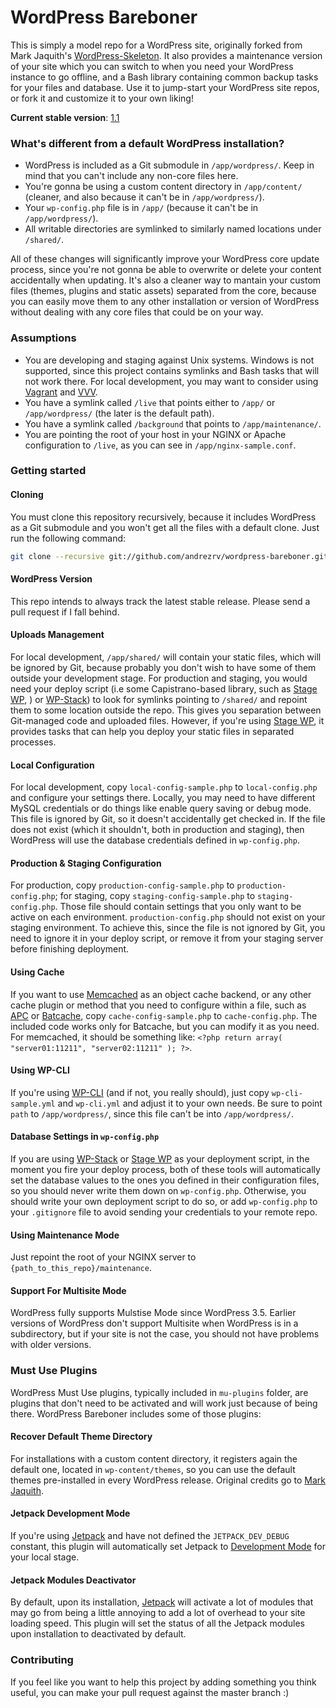# WordPress Bareboner

This is simply a model repo for a WordPress site, originally forked from Mark Jaquith's [WordPress-Skeleton](https://github.com/markjaquith/WordPress-Skeleton). It also provides a maintenance version of your site which you can switch to when you need your WordPress instance to go offline, and a Bash library containing common backup tasks for your files and database. Use it to jump-start your WordPress site repos, or fork it and customize it to your own liking!

**Current stable version**: [1.1](https://github.com/andrezrv/wordpress-bareboner/tree/1.1)

### What's different from a default WordPress installation?

* WordPress is included as a Git submodule in `/app/wordpress/`. Keep in mind that you can't include any non-core files here.
* You're gonna be using a custom content directory in `/app/content/` (cleaner, and also because it can't be in `/app/wordpress/`).
* Your `wp-config.php` file is in `/app/` (because it can't be in `/app/wordpress/`).
* All writable directories are symlinked to similarly named locations under `/shared/`.

All of these changes will significantly improve your WordPress core update process, since you're not gonna be able to overwrite or delete your content accidentally when updating. It's also a cleaner way to mantain your custom files (themes, plugins and static assets) separated from the core, because you can easily move them to any other installation or version of WordPress without dealing with any core files that could be on your way.

### Assumptions

* You are developing and staging against Unix systems. Windows is not supported, since this project contains symlinks and Bash tasks that will not work there. For local development, you may want to consider using [Vagrant](http://www.vagrantup.com/) and [VVV](https://github.com/Varying-Vagrant-Vagrants/VVV).
* You have a symlink called `/live` that points either to `/app/` or `/app/wordpress/` (the later is the default path).
* You have a symlink called `/background` that points to `/app/maintenance/`.
* You are pointing the root of your host in your NGINX or Apache configuration to `/live`, as you can see in `/app/nginx-sample.conf`.

### Getting started

#### Cloning
You must clone this repository recursively, because it includes WordPress as a Git submodule and you won't get all the files with a default clone. Just run the following command:

```bash
git clone --recursive git://github.com/andrezrv/wordpress-bareboner.git $my_project
```
#### WordPress Version
This repo intends to always track the latest stable release. Please send a pull request if I fall behind.

#### Uploads Management
For local development, `/app/shared/` will contain your static files, which will be ignored by Git, because probably you don't wish to have some of them outside your development stage. For production and staging, you would need your deploy script (i.e some Capistrano-based library, such as [Stage WP](http://github.com/andrezrv/stage-wp), ) or [WP-Stack](http://github.com/markjaquith/WP-Stack)) to look for symlinks pointing to `/shared/` and repoint them to some location outside the repo. This gives you separation between Git-managed code and uploaded files. However, if you're using [Stage WP](http://github.com/andrezrv/stage-wp), it provides tasks that can help you deploy your static files in separated processes.

#### Local Configuration
For local development, copy `local-config-sample.php` to `local-config.php` and configure your settings there. Locally, you may need to have different MySQL credentials or do things like enable query saving or debug mode. This file is ignored by Git, so it doesn't accidentally get checked in. If the file does not exist (which it shouldn't, both in production and staging), then WordPress will use the database credentials defined in `wp-config.php`.

#### Production & Staging Configuration
For production, copy `production-config-sample.php` to `production-config.php`; for staging, copy `staging-config-sample.php` to `staging-config.php`. Those file should contain settings that you only want to be active on each environment. `production-config.php` should not exist on your staging environment. To achieve this, since the file is not ignored by Git, you need to ignore it in your deploy script, or remove it from your staging server before finishing deployment.

#### Using Cache
If you want to use [Memcached](http://wordpress.org/plugins/memcached/) as an object cache backend, or any other cache plugin or method that you need to configure within a file, such as [APC](http://wordpress.org/plugins/apc/) or [Batcache](http://wordpress.org/plugins/batcache/), copy `cache-config-sample.php` to `cache-config.php`. The included code works only for Batcache, but you can modify it as you need. For memcached, it should be something like: `<?php return array( "server01:11211", "server02:11211" ); ?>`.

#### Using WP-CLI
If you're using [WP-CLI](http://wp-cli.org/) (and if not, you really should), just copy `wp-cli-sample.yml` and `wp-cli.yml` and adjust it to your own needs. Be sure to point `path` to `/app/wordpress/`, since this file can't be into `/app/wordpress/`.

#### Database Settings in `wp-config.php`
If you are using [WP-Stack](http://github.com/markjaquith/WP-Stack) or [Stage WP](http://github.com/andrezrv/stage-wp) as your deployment script, in the moment you fire your deploy process, both of these tools will automatically set the database values to the ones you defined in their configuration files, so you should never write them down on `wp-config.php`. Otherwise, you should write your own deployment script to do so, or add `wp-config.php` to your `.gitignore` file to avoid sending your credentials to your remote repo.

#### Using Maintenance Mode
Just repoint the root of your NGINX server to `{path_to_this_repo}/maintenance`.

#### Support For Multisite Mode
WordPress fully supports Mulstise Mode since WordPress 3.5. Earlier versions of WordPress don't support Multisite when WordPress is in a subdirectory, but if your site is not the case, you should not have problems with older versions.

### Must Use Plugins
WordPress Must Use plugins, typically included in `mu-plugins` folder, are plugins that don't need to be activated and will work just because of being there. WordPress Bareboner includes some of those plugins:

#### Recover Default Theme Directory
For installations with a custom content directory, it registers again the default one, located in `wp-content/themes`, so you can use the default themes pre-installed in every WordPress release. Original credits go to [Mark Jaquith](https://github.com/markjaquith/WordPress-Skeleton).

#### Jetpack Development Mode
If you're using [Jetpack](http://jetpack.me/) and have not defined the `JETPACK_DEV_DEBUG` constant, this plugin will automatically set Jetpack to [Development Mode](http://jetpack.me/support/development-mode/) for your local stage.

#### Jetpack Modules Deactivator
By default, upon its installation, [Jetpack](http://jetpack.me/) will activate a lot of modules that may go from being a little annoying to add a lot of overhead to your site loading speed. This plugin will set the status of all the Jetpack modules upon installation to deactivated by default.

### Contributing
If you feel like you want to help this project by adding something you think useful, you can make your pull request against the master branch :)

